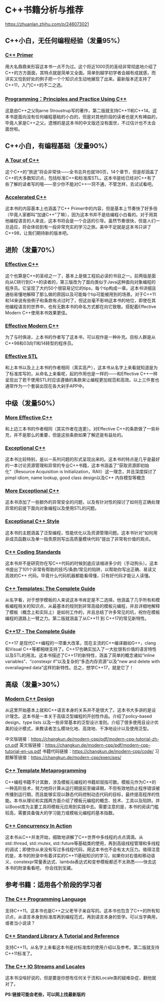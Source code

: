 # C++书籍分析与推荐
https://zhuanlan.zhihu.com/p/246073021

## C++小白，无任何编程经验（发量95%）   

### [C++ Primer](http://library.lol/main/1044AACDFE771836756D7BA58F27D19B)
用大名鼎鼎来形容这本书一点不为过。这个将近1000页的圣经非常彻底地介绍了C++的方方面面，其特点就是简单又全面。简单到越学初学者会越有成就感，而详实又恰到好处的例子把一个个知识点生动地展现了出来。最新版本还支持了C++11，入门C++的不二之选。

### [Programming：Principles and Practice Using C++](http://library.lol/main/0F0CD1A247965EE561391B81726BB3BC)
这是由C++之父Bjarne Stroustrup写的著作，第二版就支持C++11和C++14。这本书是面向没有任何编程基础的小白的，但是对其他阶段的读者也是大有裨益的，毕竟人家是C++之父。遗憾的是这本书的中文版还没有面世，不过估计也不太会面世​啦。

## C++小白，有编程基础（发量90%）

### [A Tour of C++](http://library.lol/main/246B8CDDD307923C9A825585C701BCAA)
这个C++的“旅途”将会非常快——全书总共也就180页，14个章节，但是却涵盖了C++的大多数知识点，包括标准C++和标准库STL。这本书是给已经对C++有了些了解的读者写的哦——至少你不能对C++一窍不通，不管怎样，去试试看吧。

### [Accelerated C++](http://library.lol/main/01852F38FA750F2F6A2A9F3133443E42)
这本书的内容基本上也涵盖了C++ Primer中的内容，但是基本上节奏快了好多倍（毕竟人家都叫“加速C++”了嘛），因为这本书并不是给编程小白看的。对于用其他编程语言的人来说，这本书将会是一个合适的引导。虽然节奏很快，但是人们一旦适应，将会体验到有一段非常充实的学习之旅。美中不足就是这本书只讲了C++98，让我们期待新的版本吧。

## 进阶（发量70%）
### [Effective C++](http://library.lol/main/87D49074CDC6EDB95C7CF80C888F7386)
这个也算是C++的圣经之一了，基本上是做工程前必读的书目之一。前两版是面向从C转行到C++的读者的，第三版改为了面向类似于Java这种面向对象编程的程序员。它呈现了大约50个很容易记忆的tips，每个tip构成一章。这本书详细且通俗易懂地解释了那么做的原因以及可能每个tip可能被用到的场景。对于C++11和14来说有些例子和条款有点过时了，但这丝毫不影响这本书的地位，即使在其他编程语言的世界中，也有无数本书的命名方式都在向它致敬。搭配着Effective Modern C++使用本书效果更佳。
### [Effective Modern C++](http://library.lol/main/10EBE71CCFDD1C3006E118B5B78C8153)
为了与时俱进，上本书的作者写了这本书，可以视作​是一种补充。目标人群是从C++98和03向11和1​4转型的程序员。

### [​Effective STL](http://library.lol/main/C1A5FE3FECFB67F934AABCF04A7D2805)
和上本书以及上上本书的作者相同（真实高产），这本书从名字上来看就知道是为了标准库写的，从命名上来看呢，起的作用也是一样的——和Effective C++一样呈现出了若干使用STL时应该遵循的条款来让编程更加规范和高效。以上三件套也通常作为一个套装出现在各大剁手APP中。

## 中级（发量50%）
### [More Effective C++](http://library.lol/main/DAF1507BF0F5432AAEAEE451797FB75A)
和上边三本书的作者相同（其实作者在连更）。对Effective C++的条款做了一些补充，并不是那么的重要，但是这些条款如果了解还是有益处的。

### [Exceptional C++](http://library.lol/main/52E15D732356A862B81AFB3DADBD40EF)
这本书比较特别，是以一系列问题的形式呈现出来的。这本书的特点是几乎是最好的一本讨论资源管理和异常的专业C++书籍，这本书涵盖了“获取资源即初始化”（Resource Acquisition is Initialization，RAII）这一理念，并且深度探讨了pimpl idiom, name lookup, good class design以及C++ 内存模型等概念

### [More Exceptional C++](http://library.lol/main/3989281FC36E956139838A96DEDB8B35)
这本书添加了一些额外的异常安全的问题，以及有针对性的探讨了如何在正确处理异常的前提下面向对象编程以及使用STL的问题。

### [Exceptional C++ Style](http://library.lol/main/7189783AA30CACC28D95455DD3E476E8)
这本书的主题涵盖了泛型编程，性能优化以及资源管理问题。这本书针对“如何用非成员函数以及单一指责原则写出高质量模块代码”提出了非常有价值的观点。

### [C++ Coding Standards](http://library.lol/main/C293F164D3D449433F310B7C86F5AED1)
这本书并不是研究你在写C++代码的时候到底应该缩进多少的（手动狗头）。这本书提出了101个非常有帮助的技巧/条款/常见的陷阱，以帮助你写出正确、易读又高效的C++ 代码。毕竟什么代码机器都能看得懂，只有好代码才能让人读懂。

### [C++ Templates: The Complete Guide](http://library.lol/main/1FF25182EDB90D33AE9ADC758744AB89)
从名字看，对于想学模板的人来说这本书肯定是不二选择。他涵盖了几乎所有和模板编程相关的知识点，从最基本的规则到非常高级的模板元编程，并且详细地解释了模板（概念上和实际上）是如何工作的，并且总结了许多常见的坑，祝你在模板编程的道路上一臂之力。第二版就涵盖了从C++11 到 C++17的常见新特性。
    
### [C++17 - The Complete Guide](http://library.lol/main/3F232898EFB332044C9335EA515FDD0F)
C++17 是现代C++编程的一项重大改革，现在主流的C++编译器如G++，clang和Visual C++等都相继支持了。C++17也确实加入了一大批很有价值的语言特性以及STL的用法。这本书描述了C++17的新特性，涵盖了简单的概念诸如“inline variables”、“constexpr if”以及复杂的“多态内存资源”以及“new and delete with overaliagned data”这样的新特性。总之，想学C++17，就是它了！

## 高级（发量>30%）
### [Modern C++ Design](http://library.lol/main/9D2428FD8E7F91BD6801DA7E3DA62DB5)
从这里开始基本上就和C++语言本身的关系并不是很大了。这本书大多讲的是设计理念。这本书是一本关于高级泛型编程的开创性作品。介绍了policy-based design，type lists 以及一些非常基本的泛型设计准则。介绍了很多使用且设计优美的设计模式，来教读者怎么模块化地、高效地、干净地设计以及使用泛型。

中文版链接：https://changkun.de/modern-cpp/pdf/modern-cpp-tutorial-zh-cn.pdf
英文版链接：https://changkun.de/modern-cpp/pdf/modern-cpp-tutorial-en-us.pdf
书籍代码链接：https://changkun.de/modern-cpp/code/
习题解答链接：https://changkun.de/modern-cpp/exercises/

### [C++ Template Metaprogramming](http://library.lol/main/665BB61701BA92C30AA7B57C4DE6FE04) 
C++编程书籍不计其数，涉及模板元编程的书籍却屈指可数。模板元作为C++的一种高阶技术，努力地将计算从运行期提前至编译期，不但有效地防止程序错误被传播到运行期，而且能够实现以静态代码控制动态代码的目标，​最终提高程序的性能。本书从理论和实践两方面​介绍了模板元编程的概念、技术、工具以及陷阱。​并以Boost库为主要工具将模板元应用到实践中去。需要注意的是，本书的阅读门槛较高，需要具备强大的学习能力或模板元编程的基本指数​。

### [C++ Concurrency In Action](http://library.lol/main/B37A076D1A1884BF3B0B9A867EA47DC3)
这本书从C++并发开始，​细致地讲解了C++世界中多线程的点点滴滴。从std::thread, std::mutex, std::future等基础类的使用，再到高级线程​管理和多线程的调试​；即使你从来没有写过多线程代码，用这本书也不会有太大压力。值得注意的是，本书的附录中有着详实的C++11基础知识的学习，如果你对右值和移动语义、constexpr常量表达式、lambda表达式和变参模板都还不太熟悉——快去这本书的附录看看吧， 你会找到宝藏。

## 参考书籍：适用各个阶段的学习者
### [The C++ Programming Language](http://library.lol/main/6D95C5901B9732BF2339D76470916966)
支持C++11。这本书也是C++之父老爷子亲自写的。这本书也包含了C++的所有知识点，从语言本身到标准库再到编程范式，再到语言本身的哲学。可以当字典用，或者当小说读？

### [C++ Standard Library A Tutorial and Reference](http://library.lol/main/BAC2935F49DD2857D96317571F363B6B)
支持C++11。从名字上来看这本书是对标准库的使用介绍以及参考。第二版就支持C++11标准了。

### [The C++ IO Streams and Locales]()
这本书没啥好说的，但是要是你想有任何关于流和Locale类的疑难杂症，翻他就对了。

**PS:链接可能会老些，可以网上找最新版的**